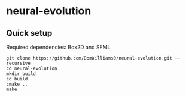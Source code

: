 # neural-evolution

## Quick setup
Required dependencies: Box2D and SFML

```
git clone https://github.com/DomWilliams0/neural-evolution.git --recursive
cd neural-evolution
mkdir build
cd build
cmake ..
make
```
